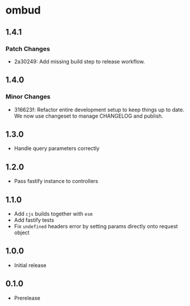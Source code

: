 # ombud

## 1.4.1

### Patch Changes

- 2a30249: Add missing build step to release workflow.

## 1.4.0

### Minor Changes

- 316623f: Refactor entire development setup to keep things up to date. We now use changeset to manage CHANGELOG and publish.

## 1.3.0

- Handle query parameters correctly

## 1.2.0

- Pass fastify instance to controllers

## 1.1.0

- Add `cjs` builds together with `esm`
- Add fastify tests
- Fix `undefined` headers error by setting params directly onto request object

## 1.0.0

- Initial release

## 0.1.0

- Prerelease
